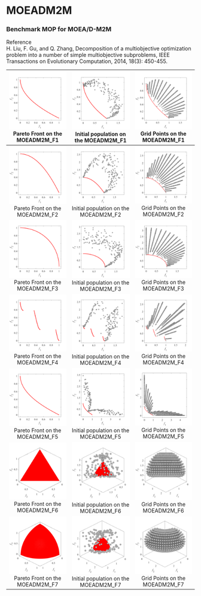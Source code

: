# MOEADM2M
### Benchmark MOP for MOEA/D-M2M
Reference  
H. Liu, F. Gu, and Q. Zhang, Decomposition of a multiobjective
optimization problem into a number of simple multiobjective subproblems,
IEEE Transactions on Evolutionary Computation, 2014, 18(3): 450-455.
 
|![image](../image/MOEADM2M_F1_M2PF.svg)Pareto Front on the MOEADM2M_F1|![image](../image/MOEADM2M_F1_M2Init.svg)Initial population on the MOEADM2M_F1|![image](../image/MOEADM2M_F1_M2Grid.svg)Grid Points on the MOEADM2M_F1|
|:-:|:-:|:-:|
|![image](../image/MOEADM2M_F2_M2PF.svg)Pareto Front on the MOEADM2M_F2|![image](../image/MOEADM2M_F2_M2Init.svg)Initial population on the MOEADM2M_F2|![image](../image/MOEADM2M_F2_M2Grid.svg)Grid Points on the MOEADM2M_F2|
|![image](../image/MOEADM2M_F3_M2PF.svg)Pareto Front on the MOEADM2M_F3|![image](../image/MOEADM2M_F3_M2Init.svg)Initial population on the MOEADM2M_F3|![image](../image/MOEADM2M_F3_M2Grid.svg)Grid Points on the MOEADM2M_F3|
|![image](../image/MOEADM2M_F4_M2PF.svg)Pareto Front on the MOEADM2M_F4|![image](../image/MOEADM2M_F4_M2Init.svg)Initial population on the MOEADM2M_F4|![image](../image/MOEADM2M_F4_M2Grid.svg)Grid Points on the MOEADM2M_F4|
|![image](../image/MOEADM2M_F5_M2PF.svg)Pareto Front on the MOEADM2M_F5|![image](../image/MOEADM2M_F5_M2Init.svg)Initial population on the MOEADM2M_F5|![image](../image/MOEADM2M_F5_M2Grid.svg)Grid Points on the MOEADM2M_F5|
|![image](../image/MOEADM2M_F6_M3PF.svg)Pareto Front on the MOEADM2M_F6|![image](../image/MOEADM2M_F6_M3Init.svg)Initial population on the MOEADM2M_F6|![image](../image/MOEADM2M_F6_M3Grid.svg)Grid Points on the MOEADM2M_F6|
|![image](../image/MOEADM2M_F7_M3PF.svg)Pareto Front on the MOEADM2M_F7|![image](../image/MOEADM2M_F7_M3Init.svg)Initial population on the MOEADM2M_F7|![image](../image/MOEADM2M_F7_M3Grid.svg)Grid Points on the MOEADM2M_F7|